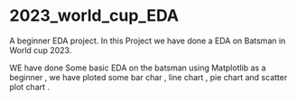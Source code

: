 # 2023_world_cup_EDA
A beginner EDA project.
In this Project we have done a EDA on Batsman in World cup 2023.

WE have done Some basic EDA on the batsman using Matplotlib as a beginner , we have ploted some bar char , line chart , pie chart and scatter plot chart .
